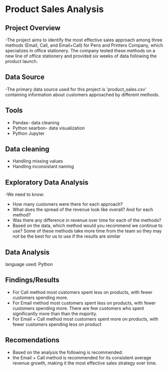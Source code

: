 # Product Sales Analysis
## Project Overview
-The project aims to identify the most effective sales approach among three methods (Email, Call, and Email+Call) for Pens and Printers Company, which specializes in office stationery. The company tested these methods on a new line of office stationery and provided six weeks of data 
following the product launch.

## Data Source
-The primary data source used for this project is 'product_sales.csv' containing information about customers approached by different methods.

## Tools
- Pandas- data cleaning
- Python searbon- data visualization
- Python Jupyter

## Data cleaning
- Handling missing values
- Handling inconsistant naming

## Exploratory Data Analysis
-We need to know:
 - How many customers were there for each approach?
 - What does the spread of the revenue look like overall? And for each method?
 - Was there any difference in revenue over time for each of the methods?
 - Based on the data, which method would you recommend we continue to use? Some
of these methods take more time from the team so they may not be the best for us
to use if the results are similar

## Data Analysis
language used: Python

## Findings/Results
- For Call method most customers spent less on products, with fewer customers spending more.
- For Email method most customers spent less on products, with fewer customers spending more. There are few customers who spent significantly more than than the majority.
- For Email + Call method most customers spent more on products, with fewer customers spending less on product

## Recomendations
- Based on the analysis the following is recommended:
 - the Email + Call method is recommended for its consistent average revenue growth, making it the most effective sales strategy over time.
